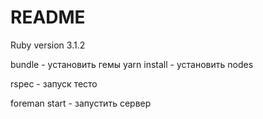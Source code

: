 # README


Ruby version 3.1.2

bundle - установить гемы
yarn install - установить nodes

rspec - запуск тесто

foreman start - запустить сервер 


